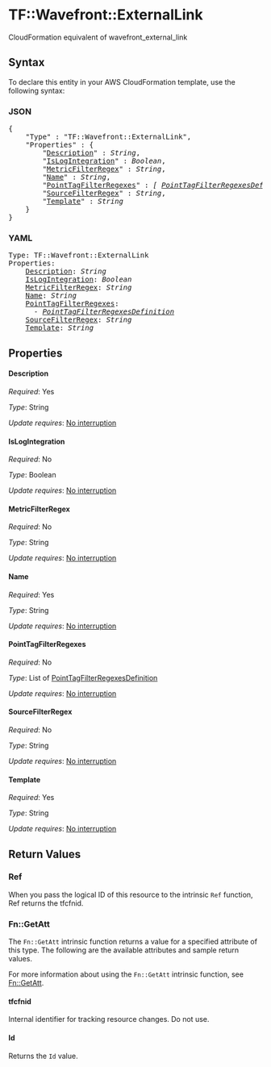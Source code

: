 # TF::Wavefront::ExternalLink

CloudFormation equivalent of wavefront_external_link

## Syntax

To declare this entity in your AWS CloudFormation template, use the following syntax:

### JSON

<pre>
{
    "Type" : "TF::Wavefront::ExternalLink",
    "Properties" : {
        "<a href="#description" title="Description">Description</a>" : <i>String</i>,
        "<a href="#islogintegration" title="IsLogIntegration">IsLogIntegration</a>" : <i>Boolean</i>,
        "<a href="#metricfilterregex" title="MetricFilterRegex">MetricFilterRegex</a>" : <i>String</i>,
        "<a href="#name" title="Name">Name</a>" : <i>String</i>,
        "<a href="#pointtagfilterregexes" title="PointTagFilterRegexes">PointTagFilterRegexes</a>" : <i>[ <a href="pointtagfilterregexesdefinition.md">PointTagFilterRegexesDefinition</a>, ... ]</i>,
        "<a href="#sourcefilterregex" title="SourceFilterRegex">SourceFilterRegex</a>" : <i>String</i>,
        "<a href="#template" title="Template">Template</a>" : <i>String</i>
    }
}
</pre>

### YAML

<pre>
Type: TF::Wavefront::ExternalLink
Properties:
    <a href="#description" title="Description">Description</a>: <i>String</i>
    <a href="#islogintegration" title="IsLogIntegration">IsLogIntegration</a>: <i>Boolean</i>
    <a href="#metricfilterregex" title="MetricFilterRegex">MetricFilterRegex</a>: <i>String</i>
    <a href="#name" title="Name">Name</a>: <i>String</i>
    <a href="#pointtagfilterregexes" title="PointTagFilterRegexes">PointTagFilterRegexes</a>: <i>
      - <a href="pointtagfilterregexesdefinition.md">PointTagFilterRegexesDefinition</a></i>
    <a href="#sourcefilterregex" title="SourceFilterRegex">SourceFilterRegex</a>: <i>String</i>
    <a href="#template" title="Template">Template</a>: <i>String</i>
</pre>

## Properties

#### Description

_Required_: Yes

_Type_: String

_Update requires_: [No interruption](https://docs.aws.amazon.com/AWSCloudFormation/latest/UserGuide/using-cfn-updating-stacks-update-behaviors.html#update-no-interrupt)

#### IsLogIntegration

_Required_: No

_Type_: Boolean

_Update requires_: [No interruption](https://docs.aws.amazon.com/AWSCloudFormation/latest/UserGuide/using-cfn-updating-stacks-update-behaviors.html#update-no-interrupt)

#### MetricFilterRegex

_Required_: No

_Type_: String

_Update requires_: [No interruption](https://docs.aws.amazon.com/AWSCloudFormation/latest/UserGuide/using-cfn-updating-stacks-update-behaviors.html#update-no-interrupt)

#### Name

_Required_: Yes

_Type_: String

_Update requires_: [No interruption](https://docs.aws.amazon.com/AWSCloudFormation/latest/UserGuide/using-cfn-updating-stacks-update-behaviors.html#update-no-interrupt)

#### PointTagFilterRegexes

_Required_: No

_Type_: List of <a href="pointtagfilterregexesdefinition.md">PointTagFilterRegexesDefinition</a>

_Update requires_: [No interruption](https://docs.aws.amazon.com/AWSCloudFormation/latest/UserGuide/using-cfn-updating-stacks-update-behaviors.html#update-no-interrupt)

#### SourceFilterRegex

_Required_: No

_Type_: String

_Update requires_: [No interruption](https://docs.aws.amazon.com/AWSCloudFormation/latest/UserGuide/using-cfn-updating-stacks-update-behaviors.html#update-no-interrupt)

#### Template

_Required_: Yes

_Type_: String

_Update requires_: [No interruption](https://docs.aws.amazon.com/AWSCloudFormation/latest/UserGuide/using-cfn-updating-stacks-update-behaviors.html#update-no-interrupt)

## Return Values

### Ref

When you pass the logical ID of this resource to the intrinsic `Ref` function, Ref returns the tfcfnid.

### Fn::GetAtt

The `Fn::GetAtt` intrinsic function returns a value for a specified attribute of this type. The following are the available attributes and sample return values.

For more information about using the `Fn::GetAtt` intrinsic function, see [Fn::GetAtt](https://docs.aws.amazon.com/AWSCloudFormation/latest/UserGuide/intrinsic-function-reference-getatt.html).

#### tfcfnid

Internal identifier for tracking resource changes. Do not use.

#### Id

Returns the <code>Id</code> value.

